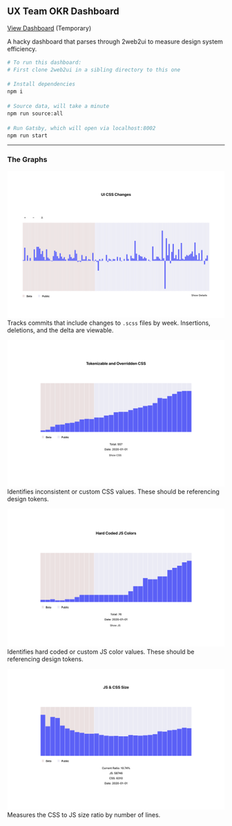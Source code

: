 ## UX Team OKR Dashboard

[View Dashboard](https://matchbox-okr.jambas.now.sh/) (Temporary)

A hacky dashboard that parses through 2web2ui to measure design system efficiency.


```bash
# To run this dashboard:
# First clone 2web2ui in a sibling directory to this one

# Install dependencies
npm i 

# Source data, will take a minute
npm run source:all

# Run Gatsby, which will open via localhost:8002
npm run start
```

---

### The Graphs

![Commit Graph](examples/commit.png)
Tracks commits that include changes to `.scss` files by week. Insertions, deletions, and the delta are viewable.

![Tokenizable CSS Graph](examples/tokenizable-css.png)
Identifies inconsistent or custom CSS values. These should be referencing design tokens.

![Tokenizable JS Graph](examples/tokenizable-js.png)
Identifies hard coded or custom JS color values. These should be referencing design tokens.

![CSS to JS Ratio Graph](examples/ratio.png)
Measures the CSS to JS size ratio by number of lines.
